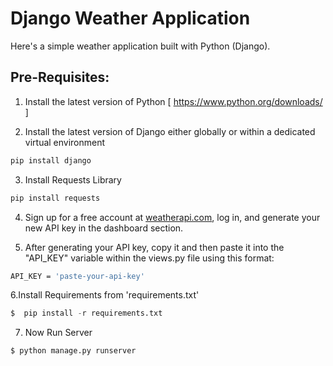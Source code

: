 # Django Weather Application

Here's a simple weather application built with Python (Django).

## Pre-Requisites:

1. Install the latest version of Python [ https://www.python.org/downloads/ ]

2. Install the latest version of Django either globally or within a dedicated virtual environment
```bash
pip install django
```

3. Install Requests Library
```bash
pip install requests
```

4. Sign up for a free account at [weatherapi.com](https://www.weatherapi.com/), log in, and generate your new API key in the dashboard section.

5. After generating your API key, copy it and then paste it into the "API_KEY" variable within the views.py file using this format:
```bash
API_KEY = 'paste-your-api-key'
```

6.Install Requirements from 'requirements.txt'

```python
$  pip install -r requirements.txt
```

7. Now Run Server

```python
$ python manage.py runserver
```

